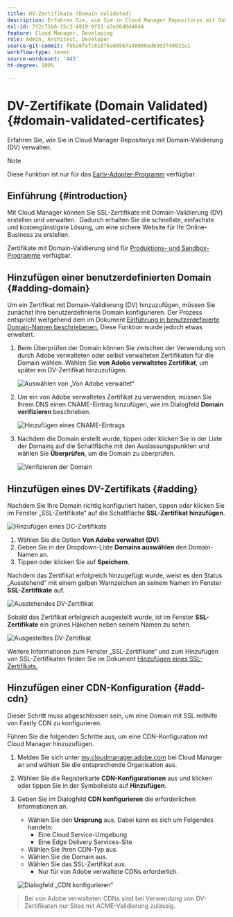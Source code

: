 ```yaml
---
title: DV-Zertifikate (Domain Validated)
description: Erfahren Sie, wie Sie in Cloud Manager Repositorys mit Domain-Validierung (DV) verwalten.
exl-id: 7f2c71b6-15c3-4919-9f51-a3e26d0d48d4
feature: Cloud Manager, Developing
role: Admin, Architect, Developer
source-git-commit: f9ba9fefc61876a60567a40000ed6303740032e1
workflow-type: tm+mt
source-wordcount: '443'
ht-degree: 100%

---
```


# DV-Zertifikate (Domain Validated) {#domain-validated-certificates}

Erfahren Sie, wie Sie in Cloud Manager Repositorys mit Domain-Validierung (DV) verwalten.

>[!NOTE]
>
>Diese Funktion ist nur für das [Early-Adopter-Programm](/help/implementing/cloud-manager/release-notes/current.md#early-adoption) verfügbar.

## Einführung {#introduction}

Mit Cloud Manager können Sie SSL-Zertifikate mit Domain-Validierung (DV) erstellen und verwalten.  Dadurch erhalten Sie die schnellste, einfachste und kostengünstigste Lösung, um eine sichere Website für Ihr Online-Business zu erstellen.

Zertifikate mit Domain-Validierung sind für [Produktions- und Sandbox-Programme](/help/implementing/cloud-manager/getting-access-to-aem-in-cloud/program-types.md) verfügbar.

## Hinzufügen einer benutzerdefinierten Domain {#adding-domain}

Um ein Zertifikat mit Domain-Validierung (DV) hinzuzufügen, müssen Sie zunächst Ihre benutzerdefinierte Domain konfigurieren. Der Prozess entspricht weitgehend dem im Dokument [Einführung in benutzerdefinierte Domain-Namen beschriebenen.](/help/implementing/cloud-manager/custom-domain-names/introduction.md) Diese Funktion wurde jedoch etwas erweitert.

1. Beim Überprüfen der Domain können Sie zwischen der Verwendung von durch Adobe verwalteten oder selbst verwalteten Zertifikaten für die Domain wählen. Wählen Sie **von Adobe verwaltetes Zertifikat**, um später ein DV-Zertifikat hinzuzufügen.

   ![Auswählen von „Von Adobe verwaltet“](assets/verify-domain-dialog.png)

1. Um ein von Adobe verwaltetes Zertifikat zu verwenden, müssen Sie Ihrem DNS einen CNAME-Eintrag hinzufügen, wie im Dialogfeld **Domain verifizieren** beschrieben.

   ![Hinzufügen eines CNAME-Eintrags](assets/verify-domain-dialog-adobe-managed.png)

1. Nachdem die Domain erstellt wurde, tippen oder klicken Sie in der Liste der Domains auf die Schaltfläche mit den Auslassungspunkten und wählen Sie **Überprüfen**, um die Domain zu überprüfen.

   ![Verifizieren der Domain](assets/verify-domain.png)

## Hinzufügen eines DV-Zertifikats {#adding}

Nachdem Sie Ihre Domain richtig konfiguriert haben, tippen oder klicken Sie im Fenster „SSL-Zertifikate“ auf die Schaltfläche **SSL-Zertifikat hinzufügen**.

![Hinzufügen eines DC-Zertifikats](/help/implementing/cloud-manager/assets/ssl/add-dv-certificate.png)

1. Wählen Sie die Option **Von Adobe verwaltet (DV)**.
1. Geben Sie in der Dropdown-Liste **Domains auswählen** den Domain-Namen an.
1. Tippen oder klicken Sie auf **Speichern**.

Nachdem das Zertifikat erfolgreich hinzugefügt wurde, weist es den Status „Ausstehend“ mit einem gelben Warnzeichen an seinem Namen im Fenster **SSL-Zertifikate** auf.

![Ausstehendes DV-Zertifikat](assets/pending-dv-certificate.png)

Sobald das Zertifikat erfolgreich ausgestellt wurde, ist im Fenster **SSL-Zertifikate** ein grünes Häkchen neben seinem Namen zu sehen.

![Ausgestelltes DV-Zertifikat](assets/issued-dv-certificate.png)

Weitere Informationen zum Fenster „SSL-Zertifikate“ und zum Hinzufügen von SSL-Zertifikaten finden Sie im Dokument [Hinzufügen eines SSL-Zertifikats.](add-ssl-certificate.md)

## Hinzufügen einer CDN-Konfiguration {#add-cdn}

Dieser Schritt muss abgeschlossen sein, um eine Domain mit SSL mithilfe von Fastly CDN zu konfigurieren.

Führen Sie die folgenden Schritte aus, um eine CDN-Konfiguration mit Cloud Manager hinzuzufügen.

1. Melden Sie sich unter [my.cloudmanager.adobe.com](https://my.cloudmanager.adobe.com/) bei Cloud Manager an und wählen Sie die entsprechende Organisation aus.

1. Wählen Sie die Registerkarte **CDN-Konfigurationen** aus und klicken oder tippen Sie in der Symbolleiste auf **Hinzufügen**.

1. Geben Sie im Dialogfeld **CDN konfigurieren** die erforderlichen Informationen an.

   * Wählen Sie den **Ursprung** aus. Dabei kann es sich um Folgendes handeln:
      * Eine Cloud Service-Umgebung
      * Eine Edge Delivery Services-Site
   * Wählen Sie Ihren CDN-Typ aus.
   * Wählen Sie die Domain aus.
   * Wählen Sie das SSL-Zertifikat aus.
      * Nur für von Adobe verwaltete CDNs erforderlich.

   ![Dialogfeld „CDN konfigurieren“](assets/configure-cdn-dialog.png)

>
>
>Bei von Adobe verwalteten CDNs sind bei Verwendung von DV-Zertifikaten nur Sites mit ACME-Validierung zulässig.
